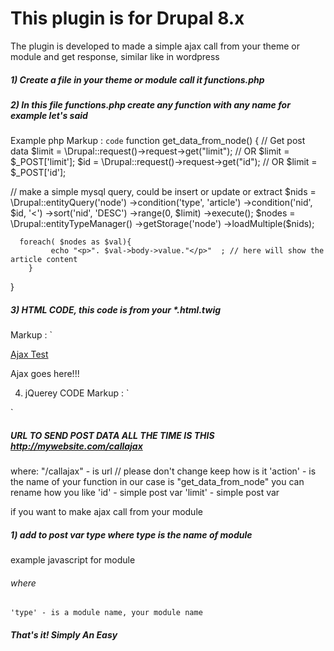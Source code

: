 # This plugin is for Drupal 8.x
The plugin  is developed to made a simple ajax call from your theme or module and get response, similar like in wordpress

##### 1) Create a file in your theme or module call it functions.php 
##### 2) In this file functions.php create any function with any name for example let's said 

 Example php
Markup :  `code`
function get_data_from_node() {
// Get post data
$limit = \Drupal::request()->request->get("limit"); // OR $limit = $_POST['limit'];
$id = \Drupal::request()->request->get("id"); // OR $limit = $_POST['id'];

  // make a simple mysql query, could be insert or update or extract
   $nids = \Drupal::entityQuery('node')
   ->condition('type', 'article')
   ->condition('nid', $id, '<')
   ->sort('nid', 'DESC')
   ->range(0, $limit)
   ->execute();
 $nodes = \Drupal::entityTypeManager()
   ->getStorage('node')
   ->loadMultiple($nids);
      

      foreach( $nodes as $val){
             echo "<p>". $val->body->value."</p>"  ; // here will show the article content
        }
} 


##### 3) HTML CODE, this code is from your *.html.twig
Markup :  ` 

<a class="btn" href="#" onclick="my_ajax_load(); return false;">Ajax Test</a>

<div id="ajax-target">Ajax goes here!!!</div>

4) jQuerey CODE
Markup :  ` 
 <script>
function my_ajax_load() {
  var str = "id=22&message=where id= '?'";
  $.post("/callajax", {'action':'get_data_from_node','id':'6', 'limit':'5' }, function(data) {
      $("#ajax-target").html(data);
   });
}
</script>
`

  ##### URL TO SEND POST DATA ALL THE TIME IS THIS  http://mywebsite.com/callajax 
  
  where:
   "/callajax" - is url // please don't change keep how is it
   'action' - is the name of your function in our case is "get_data_from_node" you can rename how you like
   'id' - simple post var
   'limit' - simple post var

if you want to make ajax call from your module 

##### 1) add to post var type where **type** is the name of module
example javascript for module 

<script>
function my_ajax_load() {
  var str = "id=22&message=where id= '?'";
  $.post("/callajax", {'action':'get_data_from_node','type':'MyModuleName','id':'6', 'limit':'5' }, function(data) {
      $("#ajax-target").html(data);
   });
}
</script>
 ###### where 
    'type' - is a module name, your module name
 


##### That's it! Simply An Easy
